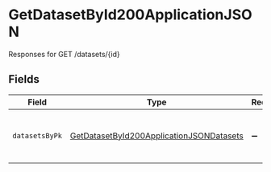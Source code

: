 # GetDatasetById200ApplicationJSON

Responses for GET /datasets/{id}


## Fields

| Field                                                                                                           | Type                                                                                                            | Required                                                                                                        | Description                                                                                                     |
| --------------------------------------------------------------------------------------------------------------- | --------------------------------------------------------------------------------------------------------------- | --------------------------------------------------------------------------------------------------------------- | --------------------------------------------------------------------------------------------------------------- |
| `datasetsByPk`                                                                                                  | [GetDatasetById200ApplicationJSONDatasets](../../models/operations/getdatasetbyid200applicationjsondatasets.md) | :heavy_minus_sign:                                                                                              | columns and relationships of "datasets"                                                                         |